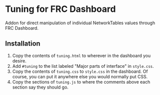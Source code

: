 # Tuning for FRC Dashboard
Addon for direct manipulation of individual NetworkTables values through FRC Dashboard.

## Installation
1. Copy the contents of `tuning.html` to wherever in the dashboard you desire.
2. Add `#tuning` to the list labeled "Major parts of interface" in `style.css`.
3. Copy the contents of `tuning.css` to `style.css` in the dashboard. Of course, you can put it anywhere else you would normally put CSS.
4. Copy the sections of `tuning.js` to where the comments above each section say they should go.